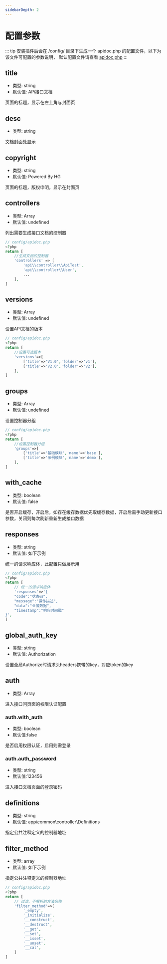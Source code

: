 ```yaml
---
sidebarDepth: 2
---
```

# 配置参数
::: tip
安装插件后会在 /config/ 目录下生成一个 apidoc.php 的配置文件，以下为该文件可配置的参数说明，
默认配置文件请查看 [apidoc.php](https://github.com/HGthecode/thinkphp-apidoc/blob/master/config/apidoc.php)
:::

## title
- 类型: string
- 默认值: APi接口文档

页面的标题，显示在左上角与封面页

## desc
- 类型: string

文档封面处显示

## copyright
- 类型: string
- 默认值: Powered By HG

页面的标题，版权申明，显示在封面页

## controllers
- 类型: Array
- 默认值: undefined

列出需要生成接口文档的控制器
```php
// config/apidoc.php
<?php
return [
    //生成文档的控制器
    'controllers' => [
        'api\\controller\\ApiTest',
        'api\\controller\\User',
        ...
    ],
]
```

## versions
- 类型: Array
- 默认值: undefined

设置API文档的版本
```php
// config/apidoc.php
<?php
return [
    //设置可选版本
    'versions'=>[
        ['title'=>'V1.0','folder'=>'v1'],
        ['title'=>'V2.0','folder'=>'v2'],
    ],
]
```

## groups  
- 类型: Array
- 默认值: undefined

设置控制器分组
```php
// config/apidoc.php
<?php
return [
    //设置控制器分组
    'groups'=>[
        ['title'=>'基础模块','name'=>'base'],
        ['title'=>'示例模块','name'=>'demo'],
    ],
]
```



## with_cache
- 类型: boolean
- 默认值: false

是否开启缓存，开启后，如存在缓存数据优先取缓存数据，开启后需手动更新接口参数，关闭则每次刷新重新生成接口数据


## responses
- 类型: string
- 默认值: 如下示例

统一的请求响应体，此配置只做展示用

```php
// config/apidoc.php
<?php
return [
    // 统一的请求响应体
    'responses'=>'{
    "code":"状态码",
    "message":"操作描述",
    "data":"业务数据",
    "timestamp":"响应时间戳"
}',
]
```


## global_auth_key
- 类型: string
- 默认值: Authorization

设置全局Authorize时请求头headers携带的key，对应token的key

## auth
- 类型: Array

进入接口问页面的权限认证配置


### auth.with_auth
- 类型: boolean
- 默认值:false

是否启用权限认证，启用则需登录

### auth.auth_password
- 类型: string
- 默认值:123456

进入接口文档页面的登录密码


## definitions
- 类型: string
- 默认值: app\common\controller\Definitions

指定公共注释定义的控制器地址

## filter_method
- 类型: array
- 默认值: 如下示例

指定公共注释定义的控制器地址

```php
// config/apidoc.php
<?php
return [
    // 过滤、不解析的方法名称
    'filter_method'=>[
        '_empty',
        '_initialize',
        '__construct',
        '__destruct',
        '__get',
        '__set',
        '__isset',
        '__unset',
        '__cal',
    ]
]
```

